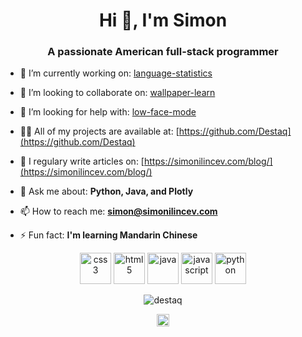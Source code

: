 <h1 align="center">Hi 👋, I'm Simon</h1>
<h3 align="center">A passionate American full-stack programmer</h3>

- 🔭  I’m currently working on: [language-statistics](https://github.com/Destaq/language-statistics)

- 👯  I’m looking to collaborate on: [wallpaper-learn](https://github.com/Destaq/wallpaper-learn)

- 🤔  I’m looking for help with: [low-face-mode](https://github.com/Destaq/low-face-mode)

- 👨‍💻  All of my projects are available at: [https://github.com/Destaq](https://github.com/Destaq)

- 📝  I regulary write articles on: [https://simonilincev.com/blog/](https://simonilincev.com/blog/)

- 💬  Ask me about: **Python, Java, and Plotly**

- 📫  How to reach me: **simon@simonilincev.com**

- ⚡  Fun fact: **I'm learning Mandarin Chinese**
<p align="center">
  <img src="https://cdn4.iconfinder.com/data/icons/flat-brand-logo-2/512/css3-512.png" alt="css3" width="50" height="50"/>
  
  <img src="https://cdn4.iconfinder.com/data/icons/flat-brand-logo-2/512/html5-256.png" alt="html5" width="50" height="50"/>
  
  <img src="https://cdn4.iconfinder.com/data/icons/logos-and-brands/512/181_Java_logo_logos-256.png" alt="java" width="50" height="50"/>
  
  <img src="https://cdn.icon-icons.com/icons2/2108/PNG/512/javascript_icon_130900.png" alt="javascript" width="50" height="50"/> 
  
  <img src="https://cdn4.iconfinder.com/data/icons/logos-and-brands/512/267_Python_logo-256.png" alt="python" width="50" height="50"/>
  </p>
<p align="center"> <img src="https://github-readme-stats.vercel.app/api?username=destaq&show_icons=true" alt="destaq" /> </p>

<p align="center">
<a href="https://stackoverflow.com/destaq" target="blank"><img align="center" src="https://cdn.jsdelivr.net/npm/simple-icons@3.0.1/icons/stackoverflow.svg" alt="destaq" height="20" width="20" /></a>
</p>
